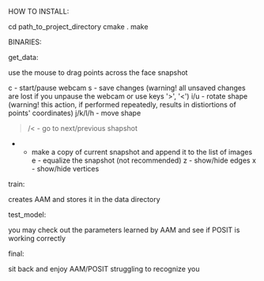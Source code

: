 HOW TO INSTALL:

cd path_to_project_directory
cmake .
make


BINARIES:

get_data:

use the mouse to drag points across the face snapshot

c - start/pause webcam
s - save changes (warning! all unsaved changes are lost if you unpause the webcam or use keys '>', '<')
i/u - rotate shape (warning! this action, if performed repeatedly, results in distiortions of points' coordinates)
j/k/l/h - move shape
>/< - go to next/previous shapshot
+ - make a copy of current snapshot and append it to the list of images
e - equalize the snapshot (not recommended)
z - show/hide edges
x - show/hide vertices


train:

creates AAM and stores it in the data directory


test_model:

you may check out the parameters learned by AAM and see if POSIT is working correctly


final:

sit back and enjoy AAM/POSIT struggling to recognize you
